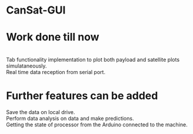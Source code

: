 # CanSat-GUI

# Work done till now 
<br>
Tab functionality implementation to plot both payload and satellite plots simulataneously.
<br>
Real time data reception from serial port.

# Further features can be added
Save the data on local drive.
<br>
Perform data analysis on data and make predictions.
<br>
Getting the state of processor from the Arduino connected to the machine.
